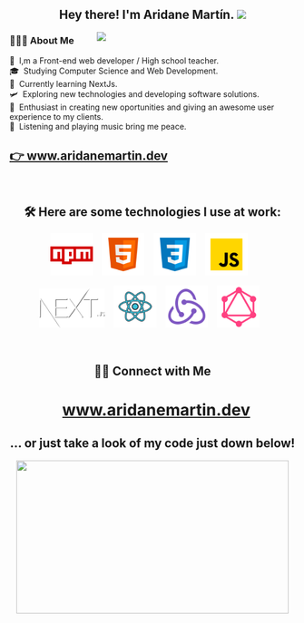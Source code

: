 <h2 align="center"> Hey there! I'm Aridane Martín. <img src="https://github.com/souvikguria98/souvikguria98/blob/master/Hi.gif" width="25"></h2>

<img align="right" src="https://github.com/aridanemartin/aridanemartin/blob/main/Ari2.1.jpg" width="350">

<h3 align="left"> 👨🏻‍💻 About Me </h3>
<p align="left">
💼 &nbsp;I,m a Front-end web developer / High school teacher.<br>
🎓 &nbsp;Studying Computer Science and Web Development.<br>
🔭 &nbsp;Currently learning NextJs.<br>
🛩 &nbsp;Exploring new technologies and developing software solutions.<br>
🌱 &nbsp;Enthusiast in creating new oportunities and giving an awesome user experience to my clients.<br>
🎼 &nbsp;Listening and playing music bring me peace.<br>
</p>
<h2 align="left"><a href="https://www.aridanemartin.dev/">👉 www.aridanemartin.dev</a></h2>

<br>

<h2 align="center">
  🛠 Here are some technologies I use at work:
</h2>
<p align="center">
<img height="75" src="https://github.com/chandan-reddy-k/chandan-reddy-k/blob/master/assets/npm.png"> &nbsp;&nbsp;
<img height="75" src="https://github.com/chandan-reddy-k/chandan-reddy-k/blob/master/assets/html.png"> &nbsp;&nbsp;
<img height="75" src="https://github.com/chandan-reddy-k/chandan-reddy-k/blob/master/assets/css.png"> &nbsp;&nbsp;
<img height="75" src="https://github.com/chandan-reddy-k/chandan-reddy-k/blob/master/assets/js.png"> &nbsp;&nbsp;
</p>
<p align="center">
<img height="70" src="https://github.com/aridanemartin/aridanemartin/blob/main/Next.png"> &nbsp;&nbsp;
<img height="75" src="https://github.com/chandan-reddy-k/chandan-reddy-k/blob/master/assets/react.png"> &nbsp;&nbsp;
<img height="75" src="https://github.com/chandan-reddy-k/chandan-reddy-k/blob/master/assets/redux.png"> &nbsp;&nbsp;
<img height="75" src="https://github.com/chandan-reddy-k/chandan-reddy-k/blob/master/assets/graphql.png"> &nbsp;&nbsp;
</p>

<br/>

<h2 align="center"> 🤝🏻 Connect with Me </h2>
<h1 align="center">
&nbsp; <a href="https://www.aridanemartin.dev" target="_blank" rel="noopener noreferrer"><strong>www.aridanemartin.dev</strong></a>  
</h1>
<h2 align="center">... or just take a look of my code just down below!</h2>
<div align="center">
<img src="https://media1.giphy.com/media/Js7cqIkpxFy0bILFFA/giphy.gif?cid=ecf05e47r98tefdk55q7z1fdbnr7e86e72hhqkcyrw281zjd&rid=giphy.gif&ct=g" width="480" height="270" />
</div>

